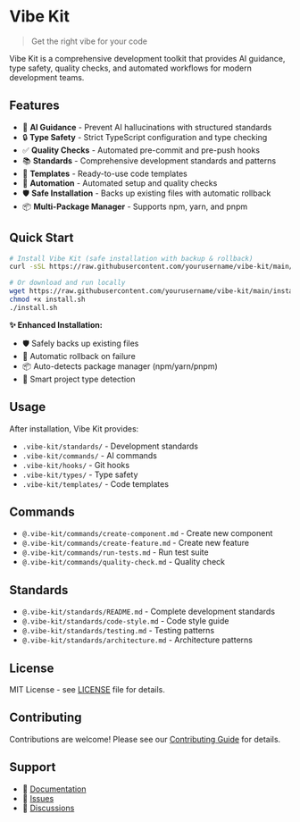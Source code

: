 # Vibe Kit

> Get the right vibe for your code

Vibe Kit is a comprehensive development toolkit that provides AI guidance, type safety, quality checks, and automated workflows for modern development teams.

## Features

- 🤖 **AI Guidance** - Prevent AI hallucinations with structured standards
- 🔒 **Type Safety** - Strict TypeScript configuration and type checking
- ✅ **Quality Checks** - Automated pre-commit and pre-push hooks
- 📚 **Standards** - Comprehensive development standards and patterns
- 🎯 **Templates** - Ready-to-use code templates
- 🔧 **Automation** - Automated setup and quality checks
- 🛡️ **Safe Installation** - Backs up existing files with automatic rollback
- 📦 **Multi-Package Manager** - Supports npm, yarn, and pnpm

## Quick Start

```bash
# Install Vibe Kit (safe installation with backup & rollback)
curl -sSL https://raw.githubusercontent.com/yourusername/vibe-kit/main/install.sh | bash

# Or download and run locally
wget https://raw.githubusercontent.com/yourusername/vibe-kit/main/install.sh
chmod +x install.sh
./install.sh
```

**✨ Enhanced Installation:**
- 🛡️ Safely backs up existing files
- 🔄 Automatic rollback on failure
- 📦 Auto-detects package manager (npm/yarn/pnpm)
- 🎯 Smart project type detection

## Usage

After installation, Vibe Kit provides:

- `.vibe-kit/standards/` - Development standards
- `.vibe-kit/commands/` - AI commands
- `.vibe-kit/hooks/` - Git hooks
- `.vibe-kit/types/` - Type safety
- `.vibe-kit/templates/` - Code templates

## Commands

- `@.vibe-kit/commands/create-component.md` - Create new component
- `@.vibe-kit/commands/create-feature.md` - Create new feature
- `@.vibe-kit/commands/run-tests.md` - Run test suite
- `@.vibe-kit/commands/quality-check.md` - Quality check

## Standards

- `@.vibe-kit/standards/README.md` - Complete development standards
- `@.vibe-kit/standards/code-style.md` - Code style guide
- `@.vibe-kit/standards/testing.md` - Testing patterns
- `@.vibe-kit/standards/architecture.md` - Architecture patterns

## License

MIT License - see [LICENSE](LICENSE) file for details.

## Contributing

Contributions are welcome! Please see our [Contributing Guide](CONTRIBUTING.md) for details.

## Support

- 📖 [Documentation](docs/)
- 🐛 [Issues](https://github.com/yourusername/vibe-kit/issues)
- 💬 [Discussions](https://github.com/yourusername/vibe-kit/discussions)
